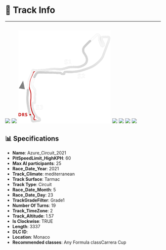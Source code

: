 # 🏁 Track Info

---
![](image_1.jpg)
![](image_2.jpg)
![](image_3.jpg)
![](image_4.jpg)
![](image_5.jpg)
![](image_6.jpg)
![](image_7.jpg)
---

## 📊 Specifications

- **Name**: Azure_Circuit_2021
- **PitSpeedLimit_HighKPH**: 60
- **Max AI participants**: 25
- **Race_Date_Year**: 2021
- **Track_Climate**: mediterranean
- **Track Surface**: Tarmac
- **Track Type**: Circuit
- **Race_Date_Month**: 5
- **Race_Date_Day**: 23
- **TrackGradeFilter**: Grade1
- **Number Of Turns**: 19
- **Track_TimeZone**: 2
- **Track_Altitude**: 1.57
- **Is Clockwise**: TRUE
- **Length**: 3337
- **DLC ID**: 
- **Location**: Monaco
- **Recommended classes**: Any Formula classCarrera Cup
